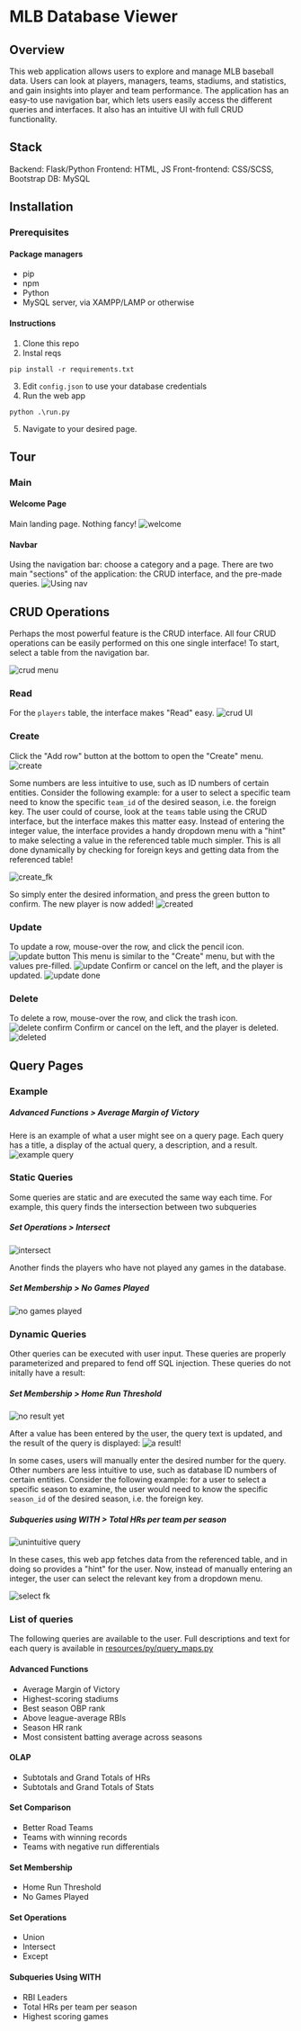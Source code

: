 # MLB Database Viewer
## Overview
This web application allows users to explore and manage MLB baseball data. Users can look at players, managers, teams, stadiums, and statistics, and gain insights into player and team performance. The application has an easy-to use navigation bar, which lets users easily access the different queries and interfaces.  It also has an intuitive UI with full CRUD functionality.

## Stack
Backend: Flask/Python
Frontend: HTML, JS
Front-frontend: CSS/SCSS, Bootstrap
DB: MySQL

## Installation

### Prerequisites
#### Package managers
- pip
- npm
- Python
- MySQL server, via XAMPP/LAMP or otherwise

#### Instructions

1. Clone this repo
2. Instal reqs
```
pip install -r requirements.txt
```
3. Edit `config.json` to use your database credentials
4. Run the web app
```
python .\run.py
```
5. Navigate to your desired page.

## Tour
### Main
#### Welcome Page

Main landing page. Nothing fancy!
![welcome](screenshots/welcome.png)

#### Navbar
Using the navigation bar: choose a category and a page. There are two main "sections" of the application: the CRUD interface, and the pre-made queries.
![Using nav](screenshots/using_nav.png)




## CRUD Operations
Perhaps the most powerful feature is the CRUD interface. All four CRUD operations can be easily performed on this one single interface! To start, select a table from the navigation bar.

![crud menu](screenshots/crud_menu.png)

### Read
For the `players` table, the interface makes "Read" easy.
![crud UI](screenshots/crud.png)

### Create
Click the "Add row" button at the bottom to open the "Create" menu.
![create](screenshots/create.png)

Some numbers are less intuitive to use, such as ID numbers of certain entities. Consider the following example: for a user to select a specific team need to know the specific `team_id` of the desired season, i.e. the foreign key.  The user could of course, look at the `teams` table using the CRUD interface, but the interface makes this matter easy. Instead of entering the integer value, the interface provides a handy dropdown menu with a "hint" to make selecting a value in the referenced table much simpler. This is all done dynamically by checking for foreign keys and getting data from the referenced table!

![create_fk](screenshots/create_fk.png)


So simply enter the desired information, and press the green button to confirm. The new player is now added!
![created](screenshots/created.png)

### Update
To update a row, mouse-over the row, and click the pencil icon.
![update button](screenshots/update_button.png)
This menu is similar to the "Create" menu, but with the values pre-filled. 
![update](screenshots/update_menu.png)
Confirm or cancel on the left, and the player is updated.
![update done](screenshots/update_done.png)

### Delete
To delete a row, mouse-over the row, and click the trash icon.
![delete confirm](screenshots/delete_confirm.png)
Confirm or cancel on the left, and the player is deleted.
![deleted](screenshots/deleted.png)



## Query Pages

### Example
##### Advanced Functions > Average Margin of Victory
Here is an example of what a user might see on a query page. Each query has a title, a display of the actual query, a description, and a result.
![example query](screenshots/example_query.png)




### Static Queries
Some queries are static and are executed the same way each time.
For example, this query finds the intersection between two subqueries

##### Set Operations > Intersect
![intersect](screenshots/intersect.png)

Another finds the players who have not played any games in the database.
##### Set Membership > No Games Played
![no games played](screenshots/no_games.png)

### Dynamic Queries
Other queries can be executed with user input. These queries are properly parameterized and prepared to fend off SQL injection. These queries do not initally have a result:

##### Set Membership > Home Run Threshold
![no result yet](screenshots/initial_dynamic_state.png)

After a value has been entered by the user, the query text is updated, and the result of the query is displayed:
![a result!](screenshots/dynamic_input.png)

In some cases, users will manually enter the desired number for the query. Other numbers are less intuitive to use, such as database ID numbers of certain entities. Consider the following example: for a user to select a specific season to examine, the user would need to know the specific `season_id` of the desired season, i.e. the foreign key.  

##### Subqueries using WITH > Total HRs per team per season
![unintuitive query](screenshots/unintuitive_query.png)


In these cases, this web app fetches data from the referenced table, and in doing so provides a "hint" for the user. Now, instead of manually entering an integer, the user can select the relevant key from a dropdown menu.

![select fk](screenshots/select_fk.png)


### List of queries
The following queries are available to the user. Full descriptions and text for each query is available in [resources/py/query_maps.py]()

#### Advanced Functions
- Average Margin of Victory
- Highest-scoring stadiums
- Best season OBP rank
- Above league-average RBIs
- Season HR rank
- Most consistent batting average across seasons

#### O‌L‌A‌P
- Subtotals and Grand Totals of HRs
- Subtotals and Grand Totals of Stats

#### Set Comparison
- Better Road Teams
- Teams with winning records
- Teams with negative run differentials

#### Set Membership
- Home Run Threshold
- No Games Played

#### Set Operations
- Union
- Intersect
- Except

#### Subqueries Using W‌I‌T‌H
- RBI Leaders
- Total HRs per team per season
- Highest scoring games
